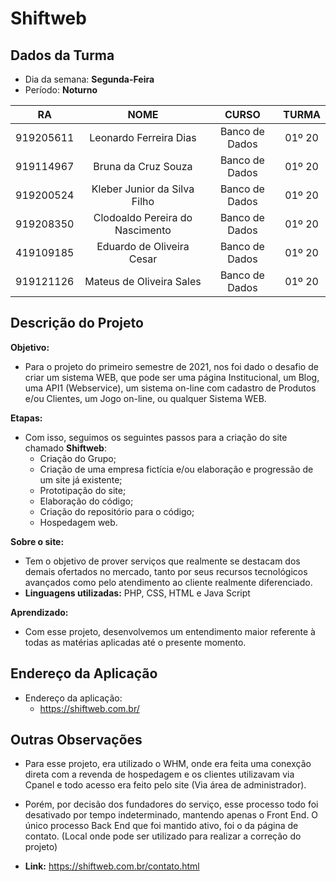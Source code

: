 # **Shiftweb**

## Dados da Turma
* Dia da semana: **Segunda-Feira**
* Período: **Noturno**

|   RA   |  NOME  |    CURSO    |    TURMA    | 
|     :---:       |     :---:      |     :---:    |     :---:    |
| 919205611   | Leonardo Ferreira Dias     | Banco de Dados    |    01º 20    |
| 919114967     | Bruna da Cruz Souza       | Banco de Dados      |    01º 20    |
| 919200524     | Kleber Junior da Silva Filho      | Banco de Dados      |   01º 20    |
| 919208350    | Clodoaldo Pereira do Nascimento       | Banco de Dados      |    01º 20    |
| 419109185     | Eduardo de Oliveira Cesar       | Banco de Dados      |    01º 20    |
| 919121126     | Mateus de Oliveira Sales       | Banco de Dados      |    01º 20    |

## Descrição do Projeto

**Objetivo:** 
* Para o projeto do primeiro semestre de 2021, nos foi dado o desafio de criar um sistema WEB, que pode ser uma página Institucional, um Blog, uma API1 (Webservice), um sistema on-line com cadastro de Produtos e/ou Clientes, um Jogo on-line, ou qualquer Sistema WEB.


**Etapas:**
* Com isso, seguimos os seguintes passos para a criação do site chamado **Shiftweb**:
	+ Criação do Grupo;
	+ Criação de uma empresa fictícia e/ou elaboração e progressão de um site já existente;
	+ Prototipação do site;
	+ Elaboração do código;
	+ Criação do repositório para o código;
	+ Hospedagem web.


**Sobre o site:**
* Tem o objetivo de prover serviços que realmente se destacam dos demais ofertados no mercado, tanto por seus recursos tecnológicos avançados como pelo atendimento ao cliente realmente diferenciado.
* **Linguagens utilizadas:** PHP, CSS, HTML e Java Script


**Aprendizado:**
* Com esse projeto, desenvolvemos um entendimento maior referente à todas as
matérias aplicadas até o presente momento.


## Endereço da Aplicação
* Endereço da aplicação:
	+ https://shiftweb.com.br/


## Outras Observações
* Para esse projeto, era utilizado o WHM, onde era feita uma conexção direta com a revenda de hospedagem e os clientes utilizavam via Cpanel e todo acesso era feito pelo site (Via área de administrador).
* Porém, por decisão dos fundadores do serviço, esse processo todo foi desativado por tempo indeterminado, mantendo apenas o Front End.
O único processo Back End que foi mantido ativo, foi o da página de contato. (Local onde pode ser utilizado para realizar a correção do projeto)

* **Link:** https://shiftweb.com.br/contato.html

